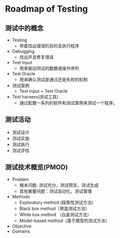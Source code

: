 # Roadmap of Testing

## 测试中的概念
- Testing
    + 带着找出错误的目的去执行程序
- Debugging
    + 找出并且修复错误
- Test Input
    + 用来驱动测试的数据或操作序列
- Test Oracle
    + 用来确认测试是通过还是失败的机制
- 测试案例
    + Test Input + Test Oracle
- Test harness(测试工具)
    + 通过配置一系列的软件和测试案例来测试一个程序。

## 测试活动
- 测试设计
- 测试实施
- 测试执行
- 测试评估

## 测试技术概览(PMOD)
- Problem
    + 根本问题: 测试充分，测试预言，测试生成
    + 其他重要问题：测试自动化，测试管理
- Methods
    + Exploratory method (探索性测试方法)
    + Black box method（黑盒测试方法）
    + White box method （白盒测试方法）
    + Model-based method（基于模型的测试方法）
- Objective
- Domains
